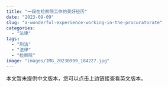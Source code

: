 ```yaml
---
title: "一段在检察院工作的美好经历"
date: "2023-09-09"
slug: "a-wonderful-experience-working-in-the-procuratorate"
categories: 
  - "法律"
tags: 
  - "刑法"
  - "法律"
  - "检察院"
image: "images/IMG_20230909_184227.jpg"
---
```


本文暂未提供中文版本，您可以点击上边链接查看英文版本。